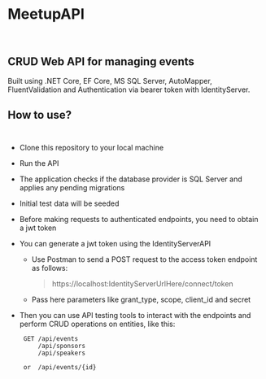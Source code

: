 # MeetupAPI <br><br>

## CRUD Web API for managing events
Built using .NET Core, EF Core, MS SQL Server, AutoMapper, FluentValidation and Authentication via bearer token with IdentityServer.

## How to use? <br><br>

* Clone this repository to your local machine
* Run the API
* The application checks if the database provider is SQL Server and applies any pending migrations
* Initial test data will be seeded
* Before making requests to authenticated endpoints, you need to obtain a jwt token 
* You can generate a jwt token using the IdentityServerAPI
   * Use Postman to send a POST request to the access token endpoint as follows:
       > https://localhost:IdentityServerUrlHere/connect/token
   * Pass here parameters like grant_type, scope, client_id and secret
* Then you can use API testing tools to interact with the endpoints and perform CRUD operations on entities, like this:
    
       GET /api/events     
           /api/sponsors     
           /api/speakers     
 
       or  /api/events/{id}
  
